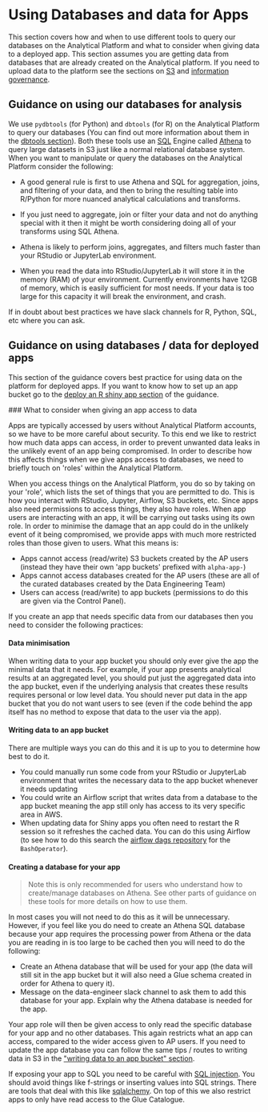 # Using Databases and data for Apps

This section covers how and when to use different tools to query our databases on the Analytical Platform and what to consider when giving data to a deployed app. This section assumes you are getting data from databases that are already created on the Analytical platform. If you need to upload data to the platform see the sections on [S3](#s3) and [information governance](#information-governance).

## Guidance on using our databases for analysis

We use `pydbtools` (for Python) and `dbtools` (for R) on the Analytical Platform to query our databases (You can find out more information about them in the [dbtools section](#dbtools)). Both these tools use an [SQL](#sql) Engine called [Athena](#amazon-athena) to query large datasets in S3 just like a normal relational database system. When you want to manipulate or query the databases on the Analytical Platform consider the following:

- A good general rule is first to use Athena and SQL for aggregation, joins, and filtering of your data, and then to bring the resulting table into R/Python for more nuanced analytical calculations and transforms.

- If you just need to aggregate, join or filter your data and not do anything special with it then it might be worth considering doing all of your transforms using SQL Athena.

- Athena is likely to perform joins, aggregates, and filters much faster than your RStudio or JupyterLab environment.

- When you read the data into RStudio/JupyterLab it will store it in the memory (RAM) of your environment. Currently environments have 12GB of memory, which is easily sufficient for most needs. If your data is too large for this capacity it will break the environment, and crash.

If in doubt about best practices we have slack channels for R, Python, SQL, etc where you can ask.

## Guidance on using databases / data for deployed apps

This section of the guidance covers best practice for using data on the platform for deployed apps. If you want to know how to set up an app bucket go to the [deploy an R shiny app section](#deploying-an-r-shiny-app) of the guidance.

### What to consider when giving an app access to data

Apps are typically accessed by users without Analytical Platform accounts, so we have to be more careful about security. To this end we like to restrict how much data apps can access, in order to prevent unwanted data leaks in the unlikely event of an app being compromised. In order to describe how this affects things when we give apps access to databases, we need to briefly touch on 'roles' within the Analytical Platform.

When you access things on the Analytical Platform, you do so by taking on your 'role', which lists the set of things that you are permitted to do. This is how you interact with RStudio, Jupyter, Airflow, S3 buckets, etc. Since apps also need permissions to access things, they also have roles. When app users are interacting with an app, it will be carrying out tasks using its own role. In order to minimise the damage that an app could do in the unlikely event of it being compromised, we provide apps with much more restricted roles than those given to users. What this means is:

- Apps cannot access (read/write) S3 buckets created by the AP users (instead they have their own 'app buckets' prefixed with `alpha-app-`)
- Apps cannot access databases created for the AP users (these are all of the curated databases created by the Data Engineering Team)
- Users can access (read/write) to app buckets (permissions to do this are given via the Control Panel).

If you create an app that needs specific data from our databases then you need to consider the following practices:

#### Data minimisation

When writing data to your app bucket you should only ever give the app the minimal data that it needs. For example, if your app presents analytical results at an aggregated level, you should put just the aggregated data into the app bucket, even if the underlying analysis that creates these results requires personal or low level data. You should never put data in the app bucket that you do not want users to see (even if the code behind the app itself has no method to expose that data to the user via the app).

#### Writing data to an app bucket

There are multiple ways you can do this and it is up to you to determine how best to do it.

- You could manually run some code from your RStudio or JupyterLab environment that writes the necessary data to the app bucket whenever it needs updating
- You could write an Airflow script that writes data from a database to the app bucket meaning the app still only has access to its very specific area in AWS.
- When updating data for Shiny apps you often need to restart the R session so it refreshes the cached data. You can do this using Airflow (to see how to do this search the [airflow dags repository](https://github.com/moj-analytical-services/airflow-dags) for the `BashOperator`).

#### Creating a database for your app

> Note this is only recommended for users who understand how to create/manage databases on Athena. See other parts of guidance on these tools for more details on how to use them.

In most cases you will not need to do this as it will be unnecessary. However, if you feel like you do need to create an Athena SQL database because your app requires the processing power from Athena or the data you are reading in is too large to be cached then you will need to do the following:

- Create an Athena database that will be used for your app (the data will still sit in the app bucket but it will also need a Glue schema created in order for Athena to query it).
- Message on the data-engineer slack channel to ask them to add this database for your app. Explain why the Athena database is needed for the app.

Your app role will then be given access to only read the specific database for your app and no other databases. This again restricts what an app can access, compared to the wider access given to AP users. If you need to update the app database you can follow the same tips / routes to writing data in S3 in the ["writing data to an app bucket" section](#writing-data-to-an-app-bucket).

If exposing your app to SQL you need to be careful with [SQL injection](https://www.w3schools.com/sql/sql_injection.asp). You should avoid things like f-strings or inserting values into SQL strings. There are tools that deal with this like [sqlalchemy](https://www.sqlalchemy.org/). On top of this we also restrict apps to only have read access to the Glue Catalogue.
